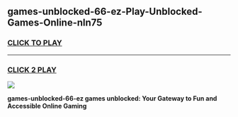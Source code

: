 
## games-unblocked-66-ez-Play-Unblocked-Games-Online-nln75
<h3>
<a href="https://premium76.site?title=games-unblocked-66-ez&ref=25A">CLICK TO PLAY</a></h3>
<hr>

<h3>
<a href="https://premium76.site?title=games-unblocked-66-ez&ref=25A">CLICK 2 PLAY</a>
  
</h3>

<a href="https://premium76.site?title=games-unblocked-66-ez&ref=25A"><img src="https://clearcache.store/games.png"></a>


**games-unblocked-66-ez games unblocked: Your Gateway to Fun and Accessible Online Gaming**
